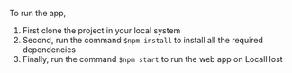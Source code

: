 To run the app,
1. First clone the project in your local system
2. Second, run the command ```$npm install``` to install all the required dependencies
3. Finally, run the command ```$npm start``` to run the web app on LocalHost
